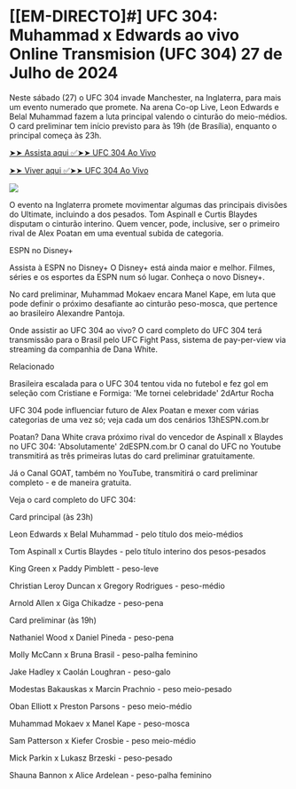 <h1>[[EM-DIRECTO]#] UFC 304: Muhammad x Edwards ao vivo Online Transmision (UFC 304) 27 de Julho de 2024</h1>

Neste sábado (27) o UFC 304 invade Manchester, na Inglaterra, para mais um evento numerado que promete. Na arena Co-op Live, Leon Edwards e Belal Muhammad fazem a luta principal valendo o cinturão do meio-médios. O card preliminar tem início previsto para às 19h (de Brasília), enquanto o principal começa às 23h.

[➤➤ Assista aqui ✅➤➤ UFC 304 Ao Vivo](https://cutt.ly/1elcLrid)

[➤➤ Viver aqui ✅➤➤ UFC 304 Ao Vivo](https://cutt.ly/1elcLrid)

<a href="https://cutt.ly/1elcLrid" rel="nofollow" data-target="animated-image.originalLink"><img src="https://camo.githubusercontent.com/7f6f88830ea72d49540cad466f7218e4623560163f263a8577ac8297d75fe095/68747470733a2f2f7777772e746563686d65686f772e636f6d2f77702d636f6e74656e742f75706c6f6164732f323032342f30332f72676273727465672e676966" data-canonical-src="https://www.techmehow.com/wp-content/uploads/2024/03/rgbsrteg.gif" style="max-width: 100%; display: inline-block;" data-target="animated-image.originalImage"></a>

O evento na Inglaterra promete movimentar algumas das principais divisões do Ultimate, incluindo a dos pesados. Tom Aspinall e Curtis Blaydes disputam o cinturão interino. Quem vencer, pode, inclusive, ser o primeiro rival de Alex Poatan em uma eventual subida de categoria.

ESPN no Disney+

Assista à ESPN no Disney+
O Disney+ está ainda maior e melhor. Filmes, séries e os esportes da ESPN num só lugar. Conheça o novo Disney+.


No card preliminar, Muhammad Mokaev encara Manel Kape, em luta que pode definir o próximo desafiante ao cinturão peso-mosca, que pertence ao brasileiro Alexandre Pantoja.

Onde assistir ao UFC 304 ao vivo?
O card completo do UFC 304 terá transmissão para o Brasil pelo UFC Fight Pass, sistema de pay-per-view via streaming da companhia de Dana White.

Relacionado

Brasileira escalada para o UFC 304 tentou vida no futebol e fez gol em seleção com Cristiane e Formiga: 'Me tornei celebridade'
2dArtur Rocha

UFC 304 pode influenciar futuro de Alex Poatan e mexer com várias categorias de uma vez só; veja cada um dos cenários
13hESPN.com.br

Poatan? Dana White crava próximo rival do vencedor de Aspinall x Blaydes no UFC 304: 'Absolutamente'
2dESPN.com.br
O canal do UFC no Youtube transmitirá as três primeiras lutas do card preliminar gratuitamente.

Já o Canal GOAT, também no YouTube, transmitirá o card preliminar completo - e de maneira gratuita.

Veja o card completo do UFC 304:

Card principal (às 23h)

Leon Edwards x Belal Muhammad - pelo título dos meio-médios

Tom Aspinall x Curtis Blaydes - pelo título interino dos pesos-pesados

King Green x Paddy Pimblett - peso-leve

Christian Leroy Duncan x Gregory Rodrigues - peso-médio

Arnold Allen x Giga Chikadze - peso-pena


Card preliminar (às 19h)

Nathaniel Wood x Daniel Pineda - peso-pena

Molly McCann x Bruna Brasil - peso-palha feminino

Jake Hadley x Caolán Loughran - peso-galo

Modestas Bakauskas x Marcin Prachnio - peso meio-pesado

Oban Elliott x Preston Parsons - peso meio-médio

Muhammad Mokaev x Manel Kape - peso-mosca

Sam Patterson x Kiefer Crosbie - peso meio-médio

Mick Parkin x Lukasz Brzeski - peso-pesado

Shauna Bannon x Alice Ardelean - peso-palha feminino
